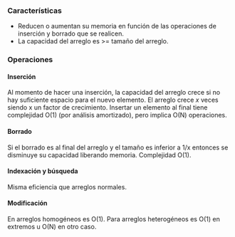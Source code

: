 ### Características
- Reducen o aumentan su memoria en función de las operaciones de inserción y borrado que se realicen.
- La capacidad del arreglo es >= tamaño del arreglo.

### Operaciones
#### Inserción
Al momento de hacer una inserción, la capacidad del arreglo crece si no hay suficiente espacio para el nuevo elemento. El arreglo crece *x* veces siendo x un factor de crecimiento.
Insertar un elemento al final tiene complejidad O(1) (por análisis amortizado), pero implica O(N) operaciones.
#### Borrado
Si el borrado es al final del arreglo y el tamaño es inferior a 1/x entonces se disminuye su capacidad liberando memoria. Complejidad O(1).
#### Indexación y búsqueda
Misma eficiencia que arreglos normales.
#### Modificación
En arreglos homogéneos es O(1). Para arreglos heterogéneos es O(1) en extremos u O(N) en otro caso.